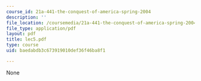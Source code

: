 ```yaml
---
course_id: 21a-441-the-conquest-of-america-spring-2004
description: ''
file_location: /coursemedia/21a-441-the-conquest-of-america-spring-2004/baedabdb3c673919010def36f46ba8f1_lec5.pdf
file_type: application/pdf
layout: pdf
title: lec5.pdf
type: course
uid: baedabdb3c673919010def36f46ba8f1

---
```

None